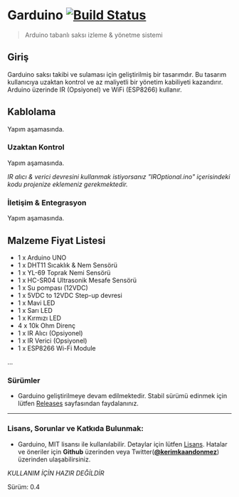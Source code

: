 # Garduino [![Build Status](https://travis-ci.org/kerimkaan/Garduino.svg?branch=master)](https://travis-ci.org/kerimkaan/Garduino)
> Arduino tabanlı saksı izleme & yönetme sistemi

## Giriş

Garduino saksı takibi ve sulaması için geliştirilmiş bir tasarımdır. Bu tasarım kullanıcıya uzaktan kontrol ve az maliyetli bir yönetim kabiliyeti kazandırır. Arduino üzerinde IR (Opsiyonel) ve WiFi (ESP8266) kullanır.

## Kablolama

Yapım aşamasında.

### Uzaktan Kontrol

Yapım aşamasında.

*IR alıcı & verici devresini kullanmak istiyorsanız "IROptional.ino" içerisindeki kodu projenize eklemeniz gerekmektedir.*

### İletişim & Entegrasyon

Yapım aşamasında.


## Malzeme Fiyat Listesi

* 1 x Arduino UNO
* 1 x DHT11 Sıcaklık & Nem Sensörü
* 1 x YL-69 Toprak Nemi Sensörü
* 1 x HC-SR04 Ultrasonik Mesafe Sensörü
* 1 x Su pompası (12VDC)
* 1 x 5VDC to 12VDC Step-up devresi
* 1 x Mavi LED
* 1 x Sarı LED
* 1 x Kırmızı LED
* 4 x 10k Ohm Direnç
* 1 x IR Alıcı (Opsiyonel)
* 1 x IR Verici (Opsiyonel)
* 1 x ESP8266 Wi-Fi Module

…

### Sürümler

* Garduino geliştirilmeye devam edilmektedir. Stabil sürümü edinmek için lütfen [Releases](https://github.com/kerimkaan/Garduino/releases) sayfasından faydalanınız.

------

### Lisans, Sorunlar ve Katkıda Bulunmak:

* Garduino, MIT lisansı ile kullanılabilir. Detaylar için lütfen [Lisans](https://github.com/kerimkaan/Garduino/blob/master/LICENSE). Hatalar ve öneriler için **Github** üzerinden veya Twitter(**[@kerimkaandonmez](https://twitter.com/kerimkaandonmez)**) üzerinden ulaşabilirsiniz.


*KULLANIM İÇİN HAZIR DEĞİLDİR*

Sürüm: 0.4
